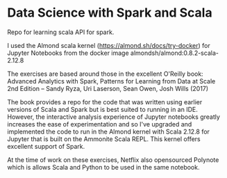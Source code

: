 # Data Science with Spark and Scala
Repo for learning scala API for spark.

I used the Almond scala kernel (https://almond.sh/docs/try-docker) for Jupyter Notebooks from the docker image 
almondsh/almond:0.8.2-scala-2.12.8

The exercises are based around those in the excellent O'Reilly book: Advanced Analytics with Spark, Patterns for Learning from Data at Scale 2nd Edition – Sandy Ryza, Uri Laserson, Sean Owen, Josh Wills (2017)

The book provides a repo for the code that was written using earlier versions of Scala and Spark but is best suited to running in an  IDE. However, the interactive analysis experience of Jupyter notebooks greatly increases the ease of experimentation and so I've upgraded and implemented the code to run in the Almond kernel with Scala 2.12.8 for Jupyter that is built on the Ammonite Scala REPL. This kernel offers excellent support of Spark.

At the time of work on these exercises, Netflix also opensourced Polynote which is allows Scala and Python to be used in the same notebook.

